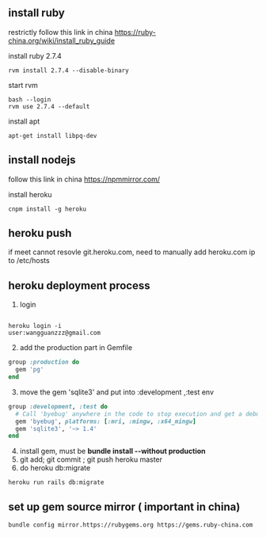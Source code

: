 ## install ruby
restrictly follow this link in china
    https://ruby-china.org/wiki/install_ruby_guide

install ruby 2.7.4
```
rvm install 2.7.4 --disable-binary
```
start rvm
```
bash --login
rvm use 2.7.4 --default
```
install apt
```
apt-get install libpq-dev
```
## install nodejs
follow this link in china
    https://npmmirror.com/

install heroku
```
cnpm install -g heroku
```

## heroku push
if meet cannot resovle git.heroku.com, need to manually add heroku.com ip to /etc/hosts

## heroku deployment process
1. login 
```console

heroku login -i
user:wangguanzzz@gmail.com

```
2. add the production part in Gemfile
```ruby
group :production do
  gem 'pg'
end
```
3. move the gem 'sqlite3' and put into :development ,:test env
```ruby
group :development, :test do
  # Call 'byebug' anywhere in the code to stop execution and get a debugger console
  gem 'byebug', platforms: [:mri, :mingw, :x64_mingw]
  gem 'sqlite3', '~> 1.4'
end
```
4. install gem, must be **bundle install --without production**
5. git add; git commit ; git push heroku master
6. do heroku db:migrate
```console
heroku run rails db:migrate
```
## set up gem source mirror ( important in china)
```
bundle config mirror.https://rubygems.org https://gems.ruby-china.com
```